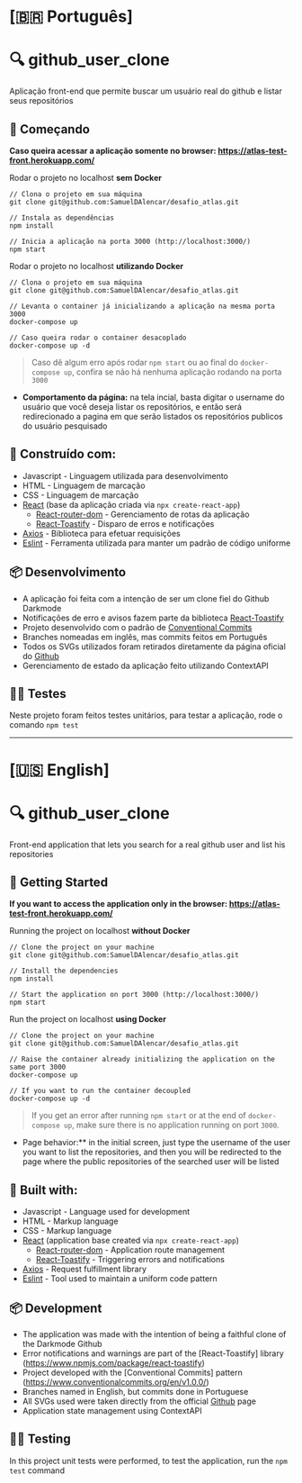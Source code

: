 # [🇧🇷 Português]

# 🔍 github_user_clone

Aplicação front-end que permite buscar um usuário real do github e listar seus repositórios

## 🚀 Começando

**Caso queira acessar a aplicação somente no browser: https://atlas-test-front.herokuapp.com/**

Rodar o projeto no localhost **sem Docker**

```
// Clona o projeto em sua máquina
git clone git@github.com:SamuelDAlencar/desafio_atlas.git

// Instala as dependências
npm install

// Inicia a aplicação na porta 3000 (http://localhost:3000/)
npm start
```

Rodar o projeto no localhost **utilizando Docker**

```
// Clona o projeto em sua máquina
git clone git@github.com:SamuelDAlencar/desafio_atlas.git

// Levanta o container já inicializando a aplicação na mesma porta 3000
docker-compose up

// Caso queira rodar o container desacoplado
docker-compose up -d
```

> Caso dê algum erro após rodar `npm start` ou ao final do `docker-compose up`, confira se não há nenhuma aplicação rodando na porta `3000` 

- **Comportamento da página:** na tela incial, basta digitar o username do usuário que você deseja listar os repositórios, e então será redirecionado a pagina em que serão listados os repositórios publicos do usuário pesquisado

## 🧰 Construído com:

- Javascript - Linguagem utilizada para desenvolvimento
- HTML - Linguagem de marcação
- CSS - Linguagem de marcação
- [React](https://www.npmjs.com/package/react) (base da aplicação criada via `npx create-react-app`)
  - [React-router-dom](https://www.npmjs.com/package/react-router-dom) - Gerenciamento de rotas da aplicação
  - [React-Toastify](https://www.npmjs.com/package/react-toastify) - Disparo de erros e notificações
- [Axios](https://www.npmjs.com/package/axios) - Biblioteca para efetuar requisições
- [Eslint](https://www.npmjs.com/package/eslint) - Ferramenta utilizada para manter um padrão de código uniforme

## 📦 Desenvolvimento

- A aplicação foi feita com a intenção de ser um clone fiel do Github Darkmode
- Notificações de erro e avisos fazem parte da biblioteca [React-Toastify](https://www.npmjs.com/package/react-toastify)
- Projeto desenvolvido com o padrão de [Conventional Commits](https://www.conventionalcommits.org/en/v1.0.0/)
- Branches nomeadas em inglês, mas commits feitos em Português
- Todos os SVGs utilizados foram retirados diretamente da página oficial do [Github](https://github.com/)
- Gerenciamento de estado da aplicação feito utilizando ContextAPI

## 👷‍♂️ Testes

Neste projeto foram feitos testes unitários, para testar a aplicação, rode o comando `npm test`

<hr />

# [🇺🇸 English]

# 🔍 github_user_clone

Front-end application that lets you search for a real github user and list his repositories

## 🚀 Getting Started

**If you want to access the application only in the browser: https://atlas-test-front.herokuapp.com/**

Running the project on localhost **without Docker**

```
// Clone the project on your machine
git clone git@github.com:SamuelDAlencar/desafio_atlas.git

// Install the dependencies
npm install

// Start the application on port 3000 (http://localhost:3000/)
npm start
```

Run the project on localhost **using Docker**

```
// Clone the project on your machine
git clone git@github.com:SamuelDAlencar/desafio_atlas.git

// Raise the container already initializing the application on the same port 3000
docker-compose up

// If you want to run the container decoupled
docker-compose up -d
```

> If you get an error after running `npm start` or at the end of `docker-compose up`, make sure there is no application running on port `3000`. 

- Page behavior:** in the initial screen, just type the username of the user you want to list the repositories, and then you will be redirected to the page where the public repositories of the searched user will be listed

## 🧰 Built with:

- Javascript - Language used for development
- HTML - Markup language
- CSS - Markup language
- [React](https://www.npmjs.com/package/react) (application base created via `npx create-react-app`)
  - [React-router-dom](https://www.npmjs.com/package/react-router-dom) - Application route management
  - [React-Toastify](https://www.npmjs.com/package/react-toastify) - Triggering errors and notifications
- [Axios](https://www.npmjs.com/package/axios) - Request fulfillment library
- [Eslint](https://eslint.org/) - Tool used to maintain a uniform code pattern

## 📦 Development

- The application was made with the intention of being a faithful clone of the Darkmode Github
- Error notifications and warnings are part of the [React-Toastify] library (https://www.npmjs.com/package/react-toastify)
- Project developed with the [Conventional Commits] pattern (https://www.conventionalcommits.org/en/v1.0.0/)
- Branches named in English, but commits done in Portuguese
- All SVGs used were taken directly from the official [Github](https://github.com/) page
- Application state management using ContextAPI

## 👷‍♂️ Testing

In this project unit tests were performed, to test the application, run the `npm test` command
